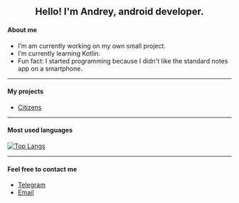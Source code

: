 <h2 align="center" id="heading">Hello! I'm Andrey, android developer.</h2> 

#### About me

* I’m am currently working on my own small project.
* I’m currently learning Kotlin.
* Fun fact: I started programming because I didn't like the standard notes app on a smartphone.

***

#### My projects

* [Citizens](https://github.com/Loskon/AndroidProjectCitizens)

***

#### Most used languages
[![Top Langs](https://github-readme-stats.vercel.app/api/top-langs/?username=loskon&layout=compact)](https://github.com/anuraghazra/github-readme-stats)

***

#### Feel free to contact me

* [Telegram](https://t.me/loskon)
* [Email](mailto:andreyrochev@yandex.ru)


<!--
- 🔭 I’m currently working on ...
- 🌱 I’m currently learning ...
- 👯 I’m looking to collaborate on ...
- 🤔 I’m looking for help with ...
- 💬 Ask me about ...
- 📫 How to reach me: ...
- 😄 Pronouns: ...
- ⚡ Fun fact: I started programming because I didn't like the standard notes on a smartphone
-->
